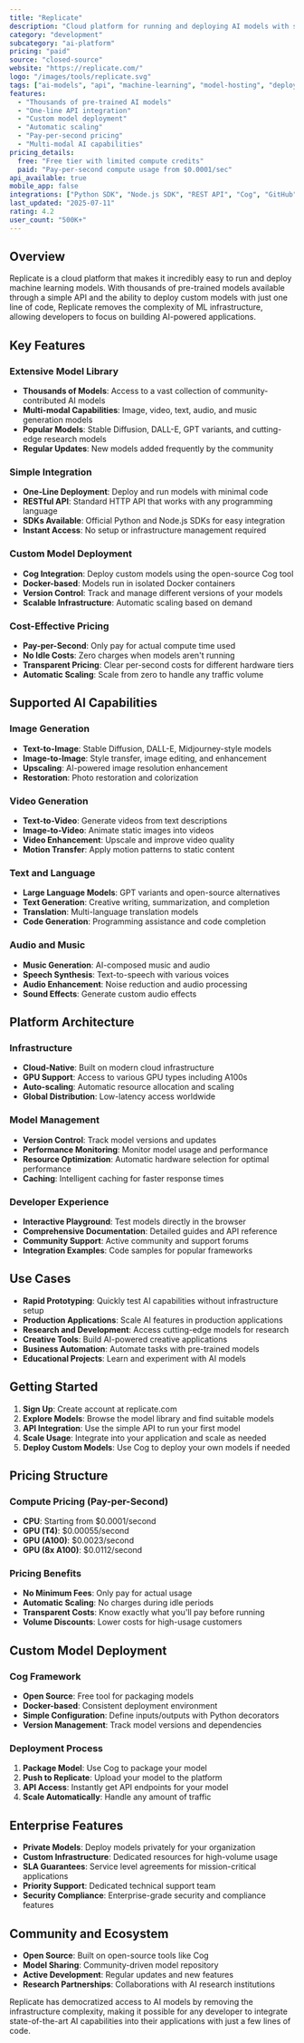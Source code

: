 ```yaml
---
title: "Replicate"
description: "Cloud platform for running and deploying AI models with simple API access"
category: "development"
subcategory: "ai-platform"
pricing: "paid"
source: "closed-source"
website: "https://replicate.com/"
logo: "/images/tools/replicate.svg"
tags: ["ai-models", "api", "machine-learning", "model-hosting", "deployment"]
features:
  - "Thousands of pre-trained AI models"
  - "One-line API integration"
  - "Custom model deployment"
  - "Automatic scaling"
  - "Pay-per-second pricing"
  - "Multi-modal AI capabilities"
pricing_details:
  free: "Free tier with limited compute credits"
  paid: "Pay-per-second compute usage from $0.0001/sec"
api_available: true
mobile_app: false
integrations: ["Python SDK", "Node.js SDK", "REST API", "Cog", "GitHub"]
last_updated: "2025-07-11"
rating: 4.2
user_count: "500K+"
---
```


## Overview

Replicate is a cloud platform that makes it incredibly easy to run and deploy machine learning models. With thousands of pre-trained models available through a simple API and the ability to deploy custom models with just one line of code, Replicate removes the complexity of ML infrastructure, allowing developers to focus on building AI-powered applications.

## Key Features

### Extensive Model Library

- **Thousands of Models**: Access to a vast collection of community-contributed AI models
- **Multi-modal Capabilities**: Image, video, text, audio, and music generation models
- **Popular Models**: Stable Diffusion, DALL-E, GPT variants, and cutting-edge research models
- **Regular Updates**: New models added frequently by the community

### Simple Integration

- **One-Line Deployment**: Deploy and run models with minimal code
- **RESTful API**: Standard HTTP API that works with any programming language
- **SDKs Available**: Official Python and Node.js SDKs for easy integration
- **Instant Access**: No setup or infrastructure management required

### Custom Model Deployment

- **Cog Integration**: Deploy custom models using the open-source Cog tool
- **Docker-based**: Models run in isolated Docker containers
- **Version Control**: Track and manage different versions of your models
- **Scalable Infrastructure**: Automatic scaling based on demand

### Cost-Effective Pricing

- **Pay-per-Second**: Only pay for actual compute time used
- **No Idle Costs**: Zero charges when models aren't running
- **Transparent Pricing**: Clear per-second costs for different hardware tiers
- **Automatic Scaling**: Scale from zero to handle any traffic volume

## Supported AI Capabilities

### Image Generation

- **Text-to-Image**: Stable Diffusion, DALL-E, Midjourney-style models
- **Image-to-Image**: Style transfer, image editing, and enhancement
- **Upscaling**: AI-powered image resolution enhancement
- **Restoration**: Photo restoration and colorization

### Video Generation

- **Text-to-Video**: Generate videos from text descriptions
- **Image-to-Video**: Animate static images into videos
- **Video Enhancement**: Upscale and improve video quality
- **Motion Transfer**: Apply motion patterns to static content

### Text and Language

- **Large Language Models**: GPT variants and open-source alternatives
- **Text Generation**: Creative writing, summarization, and completion
- **Translation**: Multi-language translation models
- **Code Generation**: Programming assistance and code completion

### Audio and Music

- **Music Generation**: AI-composed music and audio
- **Speech Synthesis**: Text-to-speech with various voices
- **Audio Enhancement**: Noise reduction and audio processing
- **Sound Effects**: Generate custom audio effects

## Platform Architecture

### Infrastructure

- **Cloud-Native**: Built on modern cloud infrastructure
- **GPU Support**: Access to various GPU types including A100s
- **Auto-scaling**: Automatic resource allocation and scaling
- **Global Distribution**: Low-latency access worldwide

### Model Management

- **Version Control**: Track model versions and updates
- **Performance Monitoring**: Monitor model usage and performance
- **Resource Optimization**: Automatic hardware selection for optimal performance
- **Caching**: Intelligent caching for faster response times

### Developer Experience

- **Interactive Playground**: Test models directly in the browser
- **Comprehensive Documentation**: Detailed guides and API reference
- **Community Support**: Active community and support forums
- **Integration Examples**: Code samples for popular frameworks

## Use Cases

- **Rapid Prototyping**: Quickly test AI capabilities without infrastructure setup
- **Production Applications**: Scale AI features in production applications
- **Research and Development**: Access cutting-edge models for research
- **Creative Tools**: Build AI-powered creative applications
- **Business Automation**: Automate tasks with pre-trained models
- **Educational Projects**: Learn and experiment with AI models

## Getting Started

1. **Sign Up**: Create account at replicate.com
2. **Explore Models**: Browse the model library and find suitable models
3. **API Integration**: Use the simple API to run your first model
4. **Scale Usage**: Integrate into your application and scale as needed
5. **Deploy Custom Models**: Use Cog to deploy your own models if needed

## Pricing Structure

### Compute Pricing (Pay-per-Second)

- **CPU**: Starting from $0.0001/second
- **GPU (T4)**: $0.00055/second
- **GPU (A100)**: $0.0023/second
- **GPU (8x A100)**: $0.0112/second

### Pricing Benefits

- **No Minimum Fees**: Only pay for actual usage
- **Automatic Scaling**: No charges during idle periods
- **Transparent Costs**: Know exactly what you'll pay before running
- **Volume Discounts**: Lower costs for high-usage customers

## Custom Model Deployment

### Cog Framework

- **Open Source**: Free tool for packaging models
- **Docker-based**: Consistent deployment environment
- **Simple Configuration**: Define inputs/outputs with Python decorators
- **Version Management**: Track model versions and dependencies

### Deployment Process

1. **Package Model**: Use Cog to package your model
2. **Push to Replicate**: Upload your model to the platform
3. **API Access**: Instantly get API endpoints for your model
4. **Scale Automatically**: Handle any amount of traffic

## Enterprise Features

- **Private Models**: Deploy models privately for your organization
- **Custom Infrastructure**: Dedicated resources for high-volume usage
- **SLA Guarantees**: Service level agreements for mission-critical applications
- **Priority Support**: Dedicated technical support team
- **Security Compliance**: Enterprise-grade security and compliance features

## Community and Ecosystem

- **Open Source**: Built on open-source tools like Cog
- **Model Sharing**: Community-driven model repository
- **Active Development**: Regular updates and new features
- **Research Partnerships**: Collaborations with AI research institutions

Replicate has democratized access to AI models by removing the infrastructure complexity, making it possible for any developer to integrate state-of-the-art AI capabilities into their applications with just a few lines of code.

